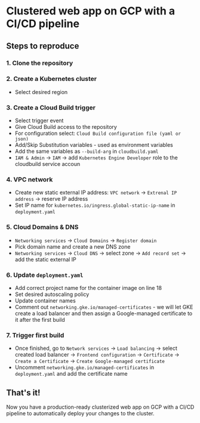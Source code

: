 # Clustered web app on GCP with a CI/CD pipeline

## Steps to reproduce

### 1. Clone the repository

### 2. Create a Kubernetes cluster
- Select desired region

### 3. Create a Cloud Build trigger
- Select trigger event
- Give Cloud Build access to the repository
- For configuration select: `Cloud Build configuration file (yaml or json)`
- Add/Skip Substitution variables - used as environment variables
- Add the same variables as `--build-arg` in `cloudbuild.yaml`
- `IAM & Admin` -> `IAM` -> add `Kubernetes Engine Developer` role to the cloudbuild service accoun

### 4. VPC network
- Create new static external IP address: `VPC network` -> `Extrenal IP address` -> reserve IP address
- Set IP name for `kubernetes.io/ingress.global-static-ip-name` in `deployment.yaml`

### 5. Cloud Domains & DNS
- `Networking services` -> `Cloud Domains` -> `Register domain`
- Pick domain name and create a new DNS zone
- `Networking services` -> `Cloud DNS` -> select zone -> `Add record set` -> add the static external IP

### 6. Update `deployment.yaml`
- Add correct project name for the container image on line 18
- Set desired autoscaling policy
- Update container names
- Comment out `networking.gke.io/managed-certificates` - we will let GKE create a load balancer and then assign a Google-managed certificate to it after the first build

### 7. Trigger first build
- Once finished, go to `Network services` -> `Load balancing` -> select created load balancer -> `Frontend configuration` -> `Certificate` -> `Create a Certificate` -> `Create Google-managed certificate`
- Uncomment `networking.gke.io/managed-certificates` in `deployment.yaml` and add the certificate name

## That's it!
Now you have a production-ready clusterized web app on GCP with a CI/CD pipeline to automatically deploy your changes to the cluster.